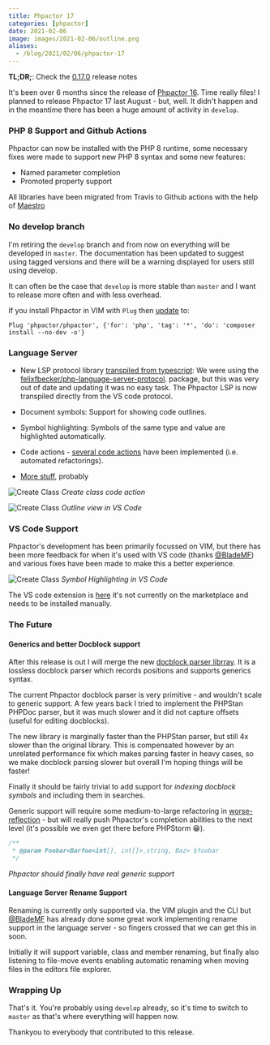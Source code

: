 ```yaml
--- 
title: Phpactor 17
categories: [phpactor]
date: 2021-02-06
image: images/2021-02-06/outline.png
aliases:
  - /blog/2021/02/06/phpactor-17
---
```

**TL;DR;**: Check the [0.17.0](https://github.com/phpactor/phpactor/releases/tag/0.17.0)
release notes

It's been over 6 months since the release of [Phpactor
16](https://www.dantleech.com/blog/2020/06/09/phpactor-16/). Time really
files! I planned to release Phpactor 17 last August - but, well. It didn't
happen and in the meantime there has been a huge amount of activity in
`develop`.

### PHP 8 Support and Github Actions

Phpactor can now be installed with the PHP 8 runtime, some necessary fixes
were made to support new PHP 8 syntax and some new features:

- Named parameter completion
- Promoted property support

All libraries have been migrated from Travis to Github actions with the help
of [Maestro](http://localhost:8000/blog/2020/12/24/maestro-two/)

### No develop branch

I'm retiring the `develop` branch and from now on everything will be developed
in `master`. The documentation has been updated to suggest using tagged
versions and there will be a warning displayed for users still using develop.

It can often be the case that `develop` is more stable than `master` and I
want to release more often and with less overhead.

If you install Phpactor in VIM with `Plug` then
[update](https://phpactor.readthedocs.io/en/master/usage/vim-plugin.html) to:

```
Plug 'phpactor/phpactor', {'for': 'php', 'tag': '*', 'do': 'composer install --no-dev -o'}
```

### Language Server

- New LSP protocol library [transpiled from
  typescript](https://github.com/phpactor/language-server-protocol): We were
  using the
  [felixfbecker/php-language-server-protocol](https://github.com/felixfbecker/php-language-server-protocol).
  package, but this was very out of date and updating it was no easy task. The
  Phpactor LSP is now transpiled directly from the VS code protocol.

- Document symbols: Support for showing code outlines.
- Symbol highlighting: Symbols of the same type and value are highlighted
  automatically.
- Code actions - [several code
  actions](https://phpactor.readthedocs.io/en/develop/lsp/code-actions.html) have been implemented (i.e. automated refactorings).
- [More stuff](https://github.com/phpactor/phpactor/releases/tag/0.17.0), probably

![Create Class](/images/2021-02-06/create-class.gif)
*Create class code action*

![Create Class](/images/2021-02-06/outline.png)
*Outline view in VS Code*

### VS Code Support

Phpactor's development has been primarily focussed on VIM, but there has been
more feedback for when it's used with VS code (thanks
[@BladeMF](https://www.google.co.uk/search?q=blademf%20github&cad=h)) and
various fixes have been made to make this a better experience.

![Create Class](/images/2021-02-06/symbol-hightlighting.gif)
*Symbol Highlighting in VS Code*

The VS code extension is [here](https://github.com/phpactor/vscode-phpactor)
it's not currently on the marketplace and needs to be installed manually.

### The Future

#### Generics and better Docblock support

After this release is out I will merge the new [docblock parser
librray](https://github.com/phpactor/docblock-parser). It is a lossless
docblock parser which records positions and supports generics syntax.

The current Phpactor docblock parser is very primitive - and wouldn't scale to
generic support. A few years back I tried to implement the PHPStan PHPDoc
parser, but it was much slower and it did not capture offsets (useful for
editing docblocks).

The new library is marginally faster than the PHPStan parser, but still 4x
slower than the original library. This is compensated however by an unrelated
performance fix which makes parsing faster in heavy cases, so we make docblock
parsing slower but overall I'm hoping things will be faster!

Finally it should be fairly trivial to add support for *indexing docblock
symbols* and including them in searches.

Generic support will require some medium-to-large refactoring in
[worse-reflection](https://github.com/phpactor/worse-reflection) - but will
really push Phpactor's completion abilities to the next level (it's possible
we even get there before PHPStorm 😁).

```php
/**
 * @param Foobar<Barfoo<int[], int[]>,string, Baz> $foobar
 */
```
*Phpactor should finally have real generic support*

#### Language Server Rename Support

Renaming is currently only supported via. the VIM plugin and the CLI but
[@BladeMF](https://www.google.co.uk/search?q=blademf%20github&cad=h) has
already done some great work implementing rename support in the language
server - so fingers crossed that we can get this in soon.

Initially it will support variable, class and member renaming, but finally
also listening to file-move events enabling automatic renaming when moving
files in the editors file explorer.

### Wrapping Up

That's it. You're probably using `develop` already, so it's time to switch to
`master` as that's where everything will happen now.

Thankyou to everybody that contributed to this release.
